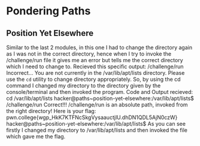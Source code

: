 # Pondering Paths 
## Position Yet Elsewhere
Similar to the last 2 modules, in this one I had to change the directory again as I was not in the correct directory, hence when I try to invoke the /challenge/run file it gives me an error but tells me the correct directory which I need to change to.
Recieved this specific output:
/challenge/run
Incorrect...
You are not currently in the /var/lib/apt/lists directory.
Please use the `cd` utility to change directory appropriately.
So, by using the cd command I changed my directory to the directory given by the console/terminal and then invoked the program.
Code and Output recieved:
cd /var/lib/apt/lists
hacker@paths~position-yet-elsewhere:/var/lib/apt/lists$ /challenge/run
Correct!!!
/challenge/run is an absolute path, invoked from the right directory!
Here is your flag:
pwn.college{wgp_HkK7KTFNcSkgVysaauctjlU.dhDN1QDL5AjN0czW}
hacker@paths~position-yet-elsewhere:/var/lib/apt/lists$
As you can see firstly I changed my directory to /var/lib/apt/lists and then invoked the file which gave me the flag.
